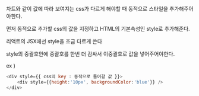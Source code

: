 차트와 같이 값에 따라 보여지는 css가 다르게 해야할 때 동적으로 스타일을 추가해주어야한다.

먼저 동적으로 추가할 css의 값을 지정하고 HTML의 기본속성인 style로 추가해준다.

리액트의 JSX에선 style을 조금 다르게 쓴다

style의 중괄호안에 중괄호를 한번 더 감싸서 이중괄호로 값을 넣어주어야한다.

ex )
```javascript
<div style={{ css의 key : 동적으로 들어갈 값 }}>
    <div style={{height:'10px', backgroundColor:'blue'}} />
</div>

```